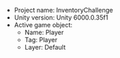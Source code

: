 <!-- UNITY CODE ASSIST INSTRUCTIONS START -->
- Project name: InventoryChallenge
- Unity version: Unity 6000.0.35f1
- Active game object:
  - Name: Player
  - Tag: Player
  - Layer: Default
<!-- UNITY CODE ASSIST INSTRUCTIONS END -->